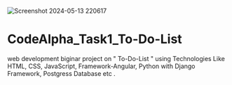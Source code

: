 ![Screenshot 2024-05-13 220617](https://github.com/Sheethalsheethu/CodeAlpha_Task1_To-Do-List/assets/135441066/b1b94999-f1bc-4599-995f-fe522bd5a6b1)
# CodeAlpha_Task1_To-Do-List
web development  biginar project  on " To-Do-List "  using Technologies Like HTML, CSS, JavaScript, Framework-Angular,   Python with Django Framework,   Postgress Database etc   .
